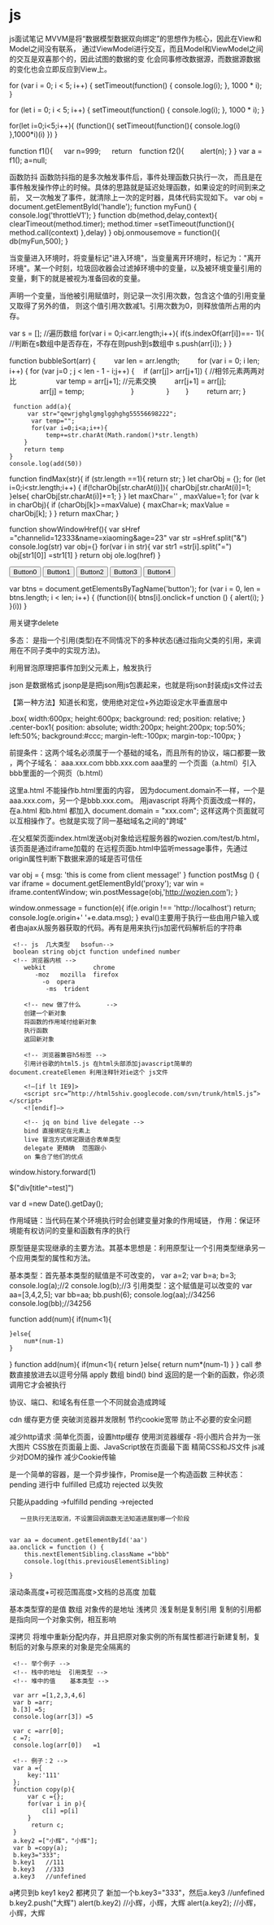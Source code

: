 # js
js面试笔记
MVVM是将“数据模型数据双向绑定”的思想作为核心，因此在View和Model之间没有联系，
 通过ViewModel进行交互，而且Model和ViewModel之间的交互是双喜那个的，因此试图的数据的变
 化会同事修改数据源，而数据源数据的变化也会立即反应到View上。
 <!-- for循环异步问题 -->
 for (var i = 0; i < 5; i++) { setTimeout(function() { console.log(i); }, 1000 * i); }
<!-- es6使用let声明循环参数： -->
for (let i = 0; i < 5; i++) { setTimeout(function() { console.log(i); }, 1000 * i); }

<!-- 闭包 -->
for(let i=0;i<5;i++){
    (function(){
        setTimeout(function(){
            console.log(i)
        },1000*i)(i)
    })
}
<!-- 闭包内存释放 -->  
function f1(){ 　
    var n=999; 　
    return　function f2(){ 
        　　alert(n); 
    } 
}
 var a = f1();
  a=null; <!-- 释放-->

<!-- 函数节流 -->
函数防抖 函数防抖指的是多次触发事件后，事件处理函数只执行一次，
而且是在事件触发操作停止的时候。具体的思路就是延迟处理函数，如果设定的时间到来之前，
又一次触发了事件，就清除上一次的定时器，具体代码实现如下。
var obj = document.getElementById('handle');
 function myFun() {
      console.log('throttleV1'); 
    } 
 function db(method,delay,context){
                    clearTimeout(method.timer);
                    method.timer =setTimeout(function(){
                        method.call(context) },delay) 
                        } 
 obj.onmousemove = function(){
         db(myFun,500); 
        }

 <!-- 垃圾回收机制 -->
 <!-- 标记清楚 -->
 当变量进入环境时，将变量标记"进入环境"，当变量离开环境时，标记为："离开环境"。某一个时刻，垃圾回收器会过滤掉环境中的变量，以及被环境变量引用的变量，剩下的就是被视为准备回收的变量。
 <!-- 引用计数 -->
  声明一个变量，当他被引用赋值时，则记录一次引用次数，包含这个值的引用变量又取得了另外的值，
  则这个值引用次数减1。引用次数为0，则释放值所占用的内存。



 <!-- 数组去重 -->

 var s = []; //遍历数组
  for(var i = 0;i<arr.length;i++){ 
      if(s.indexOf(arr[i])==- 1){ 
          //判断在s数组中是否存在，不存在则push到s数组中 
          s.push(arr[i]);
    } 
}
<!-- 冒泡 -->
function bubbleSort(arr) { 　
    　var len = arr.length; 　　
    for (var i = 0; i len; i++) { 
        for (var j=0 ; j < len - 1 - i;j++) { 
            　if (arr[j]> arr[j+1]) {
                 //相邻元素两两对比 　　　　
                 　var temp = arr[j+1]; //元素交换 　
                 　arr[j+1] = arr[j]; 　　　　
                   arr[j] = temp; 　　　　
                　　} 　　　
            　}
    　　} 　　
    return arr; 
}


<!-- 7、随机生成指定长度的字符串 -->
<!-- ◎Math.ceil()执行向上舍入，即它总是将数值向上舍入
◎Math.floor()执行向下舍入，即它总是将数值向下舍入
 ◎Math.round()执行标准舍入，即它总是将数值四舍五入 -->
     function add(a){ 
         var str="qewrjghglgmglgghghg55556698222";
          var temp=""; 
          for(var i=0;i<a;i++){ 
              temp+=str.charAt(Math.random()*str.length)
        } 
        return temp 
    } 
    console.log(add(50))

    
<!-- 字符串换出现最多次数 -->
 function findMax(str){
      if (str.length ==1){ 
          return str;
         } 
         let charObj = {}; 
         for (let i=0;i<str.length;i++) 
         { 
             if(!charObj[str.charAt(i)]){
                 charObj[str.charAt(i)]=1; 
                }else{
                 charObj[str.charAt(i)]+=1; }
                } 
                     let maxChar='' , 
                     maxValue=1; 
                     for (var k in charObj){ 
                         if (charObj[k]>=maxValue) { 
                             maxChar=k; 
                             maxValue = charObj[k]; 
                        } 
                    } return maxChar;
                 }
 <!-- 获取浏览器URL中查询字符串中的参数 -->
 function showWindowHref(){ 
     var sHref ="channelid=12333&name=xiaoming&age=23" 
     var str =sHref.split("&") 
     console.log(str)
var obj={} for(var i in str){
     var str1 =str[i].split("=")
      obj[str1[0]] =str1[1] 
    }
       return obj 
      ole.log(href)
 }

 <!-- 闭包 -->
<button>Button0</button>
<button>Button1</button>
<button>Button2</button>
<button>Button3</button>
<button>Button4</button>

 var btns = document.getElementsByTagName('button'); 
 for (var i = 0, len = btns.length; i < len; i++) { 
     (function(i){ btns[i].onclick=f
    unction () { alert(i); } }(i))
 }

 <!-- JS 动态删除对象属性 -->
 用关键字delete

 <!-- 面向对象 -->
 多态：
 是指一个引用(类型)在不同情况下的多种状态(通过指向父类的引用，来调用在不同子类中的实现方法)。

 

<!-- 事件委托 -->
利用冒泡原理把事件加到父元素上，触发执行
<!-- 13.json和jsonp的区别? -->
json 是数据格式  jsonp是是把json用js包裹起来，也就是将json封装成js文件过去
<!-- div垂直居中 -->
<div class="box">
    <div class="center-box1">
        <p>【第一种方法】知道长和宽，使用绝对定位+外边距设定水平垂直居中</p>
    </div>
</div>

.box{ width:600px; height:600px; background: red; position: relative; } .center-box1{ position: absolute; width:200px; height:200px;
top:50%; left:50%; background:#ccc; margin-left:-100px; margin-top:-100px; }

<!-- 跨域document.domain -->
  前提条件：这两个域名必须属于一个基础的域名，而且所有的协议，端口都要一致
 ，两个子域名： aaa.xxx.com bbb.xxx.com
 aaa里的 一个页面（a.html）引入bbb里面的一个网页（b.html）

 这里a.html 不能操作b.html里面的内容，
 因为document.domain不一样，一个是aaa.xxx.com，另一个是bbb.xxx.com。
 用javascript 将两个页面改成一样的，在a.html 和b.html 都加入
 document.domain = "xxx.com"; 这样这两个页面就可以互相操作了。也就是实现了同一基础域名之间的"跨域"
<!-- postMessage -->
.在父框架页面index.html发送obj对象给远程服务器的wozien.com/test/b.html，该页面是通过iframe加载的
在远程页面b.html中监听message事件，先通过origin属性判断下数据来源的域是否可信任
<!-- a页面 -->
var obj = 
{ msg: 'this is come from client message!' 
}
 function postMsg ()
 { var iframe = document.getElementById('proxy');
var win = iframe.contentWindow; win.postMessage(obj,'http://wozien.com'); 
}
<!-- b页面 -->
window.onmessage = function(e){
     if(e.origin !== 'http://localhost') 
     return; console.log(e.origin+' '+e.data.msg); 
    }
    <!-- eval -->
     eval()主要用于执行一些由用户输入或者由ajax从服务器获取的代码。再有是用来执行js加密代码解析后的字符串

     <!-- js  几大类型   bsofun-->
     boolean string objct function undefined number
     <!-- 浏览器内核 -->
        webkit             chrome
           -moz   mozilla  firefox
             -o  opera
              -ms  trident

        <!-- new 做了什么       -->
        创建一个新对象
        将函数的作用域付给新对象
        执行函数
        返回新对象

        <!-- 浏览器兼容h5标签 -->
        引用计谷歌的html5.js 在html头部添加javascript简单的document.createElemen 利用注释针对ie这个 js文件
        
        <!–[if lt IE9]>
        <script src=”http://html5shiv.googlecode.com/svn/trunk/html5.js”></script>
        <![endif]–>

        <!-- jq on bind live delegate -->
        bind 直接绑定在元素上
        live 冒泡方式绑定跟适合表单类型
        delegate 更精确  范围跟小
        on 集合了他们的优点
 <!-- 如何用jQuery禁用浏览器的前进后退按钮？ -->
 window.history.forward(1)

$("div[title^=test]")

<!-- js获取今天是周几 -->
 var d =new Date().getDay();
 <!-- 作用域链0 -->

 作用域链：当代码在某个环境执行时会创建变量对象的作用域链，
 作用：保证环境能有权访问的变量和函数有序的执行
<!-- 原型链 -->
原型链是实现继承的主要方法。其基本思想是：利用原型让一个引用类型继承另一个应用类型的属性和方法。
 <!-- 基本数据类型 引用类型的区别 -->
 基本类型：首先基本类型的赋值是不可改变的，
         var a=2; var b=a; b=3; console.log(a);//2 console.log(b);//3
 引用类型：这个赋值是可以改变的
 var aa=[3,4,2,5]; var bb=aa; bb.push(6); console.log(aa);//34256 console.log(bb);//34256
<!-- 阶乘 -->
function add(num){
    if(num<1){

    }else{
        num*(num-1)
    }
}
function add(num){
    if(mun<1){
        return
    }else{
       return num*(num-1)
    }
}
call 参数直接放进去以逗号分隔
apply  数组
bind() bind 返回的是一个新的函数，你必须调用它才会被执行

<!-- 跨域形成 -->
协议、端口、和域名有任意一个不同就会造成跨域
<!-- 利用多个域名来存储网站资源 -->
  cdn 缓存更方便 
  突破浏览器并发限制
  节约cookie宽带
  防止不必要的安全问题

  <!-- 前端优化 -->
  <!-- 页面级优化 -->
  减少http请求 
          :简单化页面，设置http缓存
  使用浏览器缓存
 -将小图片合并为一张大图片
 CSS放在页面最上面、JavaScript放在页面最下面
 精简CSS和JS文件
 js减少对DOM的操作
 减少Cookie传输

 <!-- 原生JS实现下拉加载 -->

  <!-- promise -->
  是一个简单的容器，是一个异步操作，Promise是一个构造函数
  三种状态：
  pending  进行中
  fulfilled  已成功
  rejected   以失败

  只能从padding ->fulfilld
       pending ->rejected

       一旦执行无法取消，不设置回调函数无法知道进展到哪一个阶段


    var aa = document.getElementById('aa')
    aa.onclick = function () {
        this.nextElementSibling.className ="bbb"
        console.log(this.previousElementSibling)
        
    }
<!-- 下拉刷新原理 -->
 滚动条高度+可视范围高度>文档的总高度 加载

 <!-- js拷贝 -->
 基本类型穿的是值  数组 对象传的是地址
 浅拷贝
     浅复制是复制引用 复制的引用都是指向同一个对象实例，相互影响

 深拷贝
     将堆中重新分配内存，并且把原对象实例的所有属性都进行新建复制，复制后的对象与原来的对象是完全隔离的  
     
     
     <!-- 举个例子 -->
     <!-- 栈中的地址  引用类型 -->
     <!-- 堆中的值    基本类型 -->

     var arr =[1,2,3,4,6]
     var b =arr;
     b.[3] =5;
     console.log(arr[3]) =5

     var c =arr[0];
     c =7;
     console.log(arr[0])   =1

     <!-- 例子：2 -->
     var a ={
         key:'111'
     };
     function copy(p){
         var c ={};
         for(var i in p){
             c[i] =p[i]
         }
          return c;
     }
     a.key2 =["小辉"，"小辉"];
     var b =copy(a);
     b.key3="333";
     b.key1   //111
     b.key3   //333
     a.key3   //unfefined

  a拷贝到b key1 key2 都拷贝了 新加一个b.key3="333"，然后a.key3 //unfefined
b.key2.push("大辉") alert(b.key2) //小辉，小辉，大辉
 alert(a.key2); //小辉，小辉，大辉

       
